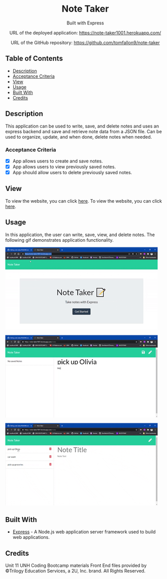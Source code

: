 <div align="center">

# Note Taker

Built with Express

URL of the deployed application: https://note-taker1001.herokuapp.com/

URL of the GitHub repository: https://github.com/tomfallon9/note-taker

</div>

## Table of Contents 

* [Description](#description)
* [Acceptance Criteria](#acceptance-criteria)
* [View](#view)
* [Usage](#usage)
* [Built With](#built-with)
* [Credits](#credits)


## Description

This application can be used to write, save, and delete notes and uses an express backend and save and retrieve note data from a JSON file. Can be used to organize, update, and when done, delete notes when needed.

### Acceptance Criteria

- [x] App allows users to create and save notes.
- [x] App allows users to view previously saved notes.
- [x] App should allow users to delete previously saved notes.

## View

To view the website, you can click [here](https://note-taker1001.herokuapp.com/).
To view the website, you can click [here](https://note-taker1001.herokuapp.com).

## Usage

In this application, the user can write, save, view, and delete notes. The following gif demonstrates application functionality.

![](assets/notetakergif1.gif)

![](assets/notetakergif2.gif)

![](assets/notetakergif3.gif)

## Built With

* [Express](https://expressjs.com/) - A Node.js web application server framework used to build web applications. 

## Credits
Unit 11 UNH Coding Bootcamp materials 
Front End files provided by ©Trilogy Education Services, a 2U, Inc. brand. All Rights Reserved.



